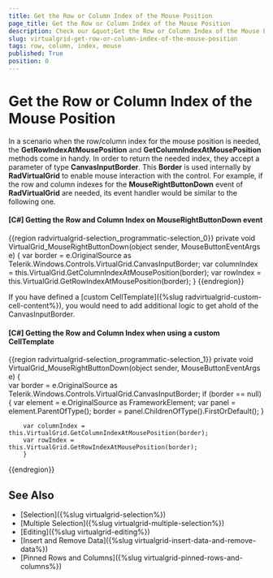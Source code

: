 ```yaml
---
title: Get the Row or Column Index of the Mouse Position
page_title: Get the Row or Column Index of the Mouse Position
description: Check our &quot;Get the Row or Column Index of the Mouse Position&quot; documentation article for the RadVirtualGrid {{ site.framework_name }} control.
slug: virtualgrid-get-row-or-column-index-of-the-mouse-position
tags: row, column, index, mouse
published: True
position: 0
---
```


# Get the Row or Column Index of the Mouse Position

In a scenario when the row/column index for the mouse position is needed, the __GetRowIndexAtMousePosition__ and __GetColumnIndexAtMousePosition__ methods come in handy. In order to return the needed index, they accept a parameter of type __CanvasInputBorder__. This __Border__ is used internally by __RadVirtualGrid__ to enable mouse interaction with the control. For example, if the row and column indexes for the __MouseRightButtonDown__ event of __RadVirtualGrid__ are needed, its event handler would be similar to the following one.

#### __[C#] Getting the Row and Column Index on MouseRightButtonDown event__
{{region radvirtualgrid-selection_programmatic-selection_0}}
	private void VirtualGrid_MouseRightButtonDown(object sender, MouseButtonEventArgs e)
        {
            var border = e.OriginalSource as Telerik.Windows.Controls.VirtualGrid.CanvasInputBorder;
            var columnIndex = this.VirtualGrid.GetColumnIndexAtMousePosition(border);
            var rowIndex = this.VirtualGrid.GetRowIndexAtMousePosition(border);
        }
{{endregion}}

If you have defined a [custom CellTemplate]({%slug radvirtualgrid-custom-cell-content%}), you would need to add additional logic to get ahold of the CanvasInputBorder.

#### __[C#] Getting the Row and Column Index when using a custom CellTemplate__
{{region radvirtualgrid-selection_programmatic-selection_1}}
	private void VirtualGrid_MouseRightButtonDown(object sender, MouseButtonEventArgs e)
        {	
	    var border = e.OriginalSource as Telerik.Windows.Controls.VirtualGrid.CanvasInputBorder;
	    if (border == null)
	    {
	        var element = e.OriginalSource as FrameworkElement;
	        var panel = element.ParentOfType<VirtualizingCanvasBase>();
	        border = panel.ChildrenOfType<CanvasInputBorder>().FirstOrDefault();
	    }
	
	    var columnIndex = this.VirtualGrid.GetColumnIndexAtMousePosition(border);
	    var rowIndex = this.VirtualGrid.GetRowIndexAtMousePosition(border);
        }
{{endregion}}

## See Also

* [Selection]({%slug virtualgrid-selection%})
* [Multiple Selection]({%slug virtualgrid-multiple-selection%})
* [Editing]({%slug virtualgrid-editing%})
* [Insert and Remove Data]({%slug virtualgrid-insert-data-and-remove-data%})
* [Pinned Rows and Columns]({%slug virtualgrid-pinned-rows-and-columns%})
